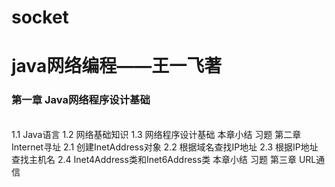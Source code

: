 # socket
<h1>java网络编程——王一飞著</h1>
<h3>第一章 Java网络程序设计基础</h3>
  <br/>1.1 Java语言
  1.2 网络基础知识
  1.3 网络程序设计基础
  本章小结
  习题
第二章 Internet寻址
  2.1 创建InetAddress对象
  2.2 根据域名查找IP地址
  2.3 根据IP地址查找主机名
  2.4 Inet4Address类和Inet6Address类
  本章小结
  习题
第三章 URL通信
